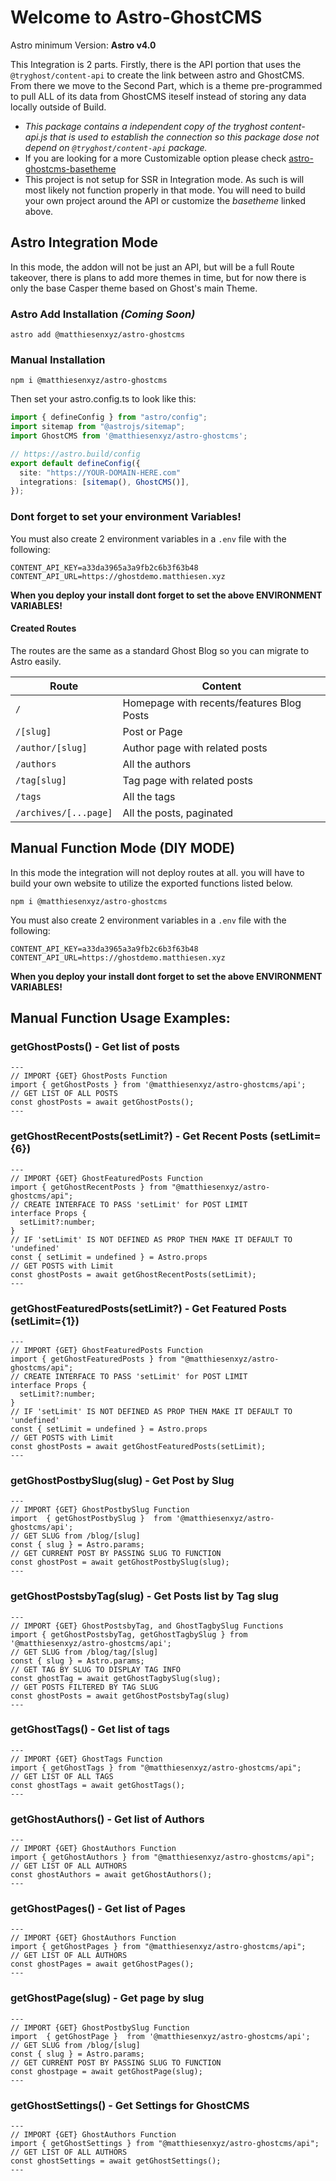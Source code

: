 # Welcome to Astro-GhostCMS

Astro minimum Version: **Astro v4.0**

This Integration is 2 parts.  Firstly, there is the API portion that uses the `@tryghost/content-api` to create the link between astro and GhostCMS.  From there we move to the Second Part, which is a theme pre-programmed to pull ALL of its data from GhostCMS iteself instead of storing any data locally outside of Build.

- *This package contains a independent copy of the tryghost content-api.js that is used to establish the connection so this package dose not depend on `@tryghost/content-api` package.*
- If you are looking for a more Customizable option please check [astro-ghostcms-basetheme](https://github.com/MatthiesenXYZ/astro-ghostcms-basetheme) 
- This project is not setup for SSR in Integration mode.  As such is will most likely not function properly in that mode. You will need to build your own project around the API or customize the *basetheme* linked above.

## Astro Integration Mode

In this mode, the addon will not be just an API, but will be a full Route takeover, there is plans to add more themes in time, but for now there is only the base Casper theme based on Ghost's main Theme.

### Astro Add Installation *(Coming Soon)*

```
astro add @matthiesenxyz/astro-ghostcms
```

### Manual Installation

```
npm i @matthiesenxyz/astro-ghostcms
```

Then set your astro.config.ts to look like this:

```ts
import { defineConfig } from "astro/config";
import sitemap from "@astrojs/sitemap";
import GhostCMS from '@matthiesenxyz/astro-ghostcms';

// https://astro.build/config
export default defineConfig({
  site: "https://YOUR-DOMAIN-HERE.com"
  integrations: [sitemap(), GhostCMS()],
});
```

### Dont forget to set your environment Variables!

You must also create 2 environment variables in a `.env` file with the following:

```env
CONTENT_API_KEY=a33da3965a3a9fb2c6b3f63b48
CONTENT_API_URL=https://ghostdemo.matthiesen.xyz
```

**When you deploy your install dont forget to set the above ENVIRONMENT VARIABLES!**

#### Created Routes

The routes are the same as a standard Ghost Blog so you can migrate to Astro easily.

| Route                 | Content                                   |
| --------------------- | ----------------------------------------- |
| `/`                   | Homepage with recents/features Blog Posts |
| `/[slug]`             | Post or Page                              |
| `/author/[slug]`      | Author page with related posts            |
| `/authors`            | All the authors                           |
| `/tag[slug]`          | Tag page with related posts               |
| `/tags`               | All the tags                              |
| `/archives/[...page]` | All the posts, paginated                  |


## Manual Function Mode (DIY MODE)

In this mode the integration will not deploy routes at all.  you will have to build your own website to utilize the exported functions listed below.

```
npm i @matthiesenxyz/astro-ghostcms
```

You must also create 2 environment variables in a `.env` file with the following:

```env
CONTENT_API_KEY=a33da3965a3a9fb2c6b3f63b48
CONTENT_API_URL=https://ghostdemo.matthiesen.xyz
```

**When you deploy your install dont forget to set the above ENVIRONMENT VARIABLES!**

## Manual Function Usage Examples:

### getGhostPosts() - Get list of posts

```astro
---
// IMPORT {GET} GhostPosts Function
import { getGhostPosts } from '@matthiesenxyz/astro-ghostcms/api';
// GET LIST OF ALL POSTS
const ghostPosts = await getGhostPosts();
---
```

### getGhostRecentPosts(setLimit?) - Get Recent Posts (setLimit={6})

```astro
---
// IMPORT {GET} GhostFeaturedPosts Function
import { getGhostRecentPosts } from "@matthiesenxyz/astro-ghostcms/api";
// CREATE INTERFACE TO PASS 'setLimit' for POST LIMIT
interface Props { 
  setLimit?:number;
}
// IF 'setLimit' IS NOT DEFINED AS PROP THEN MAKE IT DEFAULT TO 'undefined'
const { setLimit = undefined } = Astro.props 
// GET POSTS with Limit
const ghostPosts = await getGhostRecentPosts(setLimit);
---
```

### getGhostFeaturedPosts(setLimit?) - Get Featured Posts (setLimit={1})

```astro
---
// IMPORT {GET} GhostFeaturedPosts Function
import { getGhostFeaturedPosts } from "@matthiesenxyz/astro-ghostcms/api";
// CREATE INTERFACE TO PASS 'setLimit' for POST LIMIT
interface Props { 
  setLimit?:number;
}
// IF 'setLimit' IS NOT DEFINED AS PROP THEN MAKE IT DEFAULT TO 'undefined'
const { setLimit = undefined } = Astro.props 
// GET POSTS with Limit
const ghostPosts = await getGhostFeaturedPosts(setLimit);
---
```

### getGhostPostbySlug(slug) - Get Post by Slug

```astro
---
// IMPORT {GET} GhostPostbySlug Function
import  { getGhostPostbySlug }  from '@matthiesenxyz/astro-ghostcms/api';
// GET SLUG from /blog/[slug]
const { slug } = Astro.params;
// GET CURRENT POST BY PASSING SLUG TO FUNCTION
const ghostPost = await getGhostPostbySlug(slug);
---
```

### getGhostPostsbyTag(slug) - Get Posts list by Tag slug

```astro
---
// IMPORT {GET} GhostPostsbyTag, and GhostTagbySlug Functions
import { getGhostPostsbyTag, getGhostTagbySlug } from '@matthiesenxyz/astro-ghostcms/api';
// GET SLUG from /blog/tag/[slug]
const { slug } = Astro.params;
// GET TAG BY SLUG TO DISPLAY TAG INFO
const ghostTag = await getGhostTagbySlug(slug);
// GET POSTS FILTERED BY TAG SLUG
const ghostPosts = await getGhostPostsbyTag(slug)
---
```

### getGhostTags() - Get list of tags

```astro
---
// IMPORT {GET} GhostTags Function
import { getGhostTags } from "@matthiesenxyz/astro-ghostcms/api";
// GET LIST OF ALL TAGS
const ghostTags = await getGhostTags();
---
```

### getGhostAuthors() - Get list of Authors

```astro
---
// IMPORT {GET} GhostAuthors Function
import { getGhostAuthors } from "@matthiesenxyz/astro-ghostcms/api";
// GET LIST OF ALL AUTHORS
const ghostAuthors = await getGhostAuthors();
---
```

### getGhostPages() - Get list of Pages

```astro
---
// IMPORT {GET} GhostAuthors Function
import { getGhostPages } from "@matthiesenxyz/astro-ghostcms/api";
// GET LIST OF ALL AUTHORS
const ghostPages = await getGhostPages();
---
```

### getGhostPage(slug) - Get page by slug

```astro
---
// IMPORT {GET} GhostPostbySlug Function
import  { getGhostPage }  from '@matthiesenxyz/astro-ghostcms/api';
// GET SLUG from /blog/[slug]
const { slug } = Astro.params;
// GET CURRENT POST BY PASSING SLUG TO FUNCTION
const ghostpage = await getGhostPage(slug);
---
```

### getGhostSettings() - Get Settings for GhostCMS

```astro
---
// IMPORT {GET} GhostAuthors Function
import { getGhostSettings } from "@matthiesenxyz/astro-ghostcms/api";
// GET LIST OF ALL AUTHORS
const ghostSettings = await getGhostSettings();
---
```
